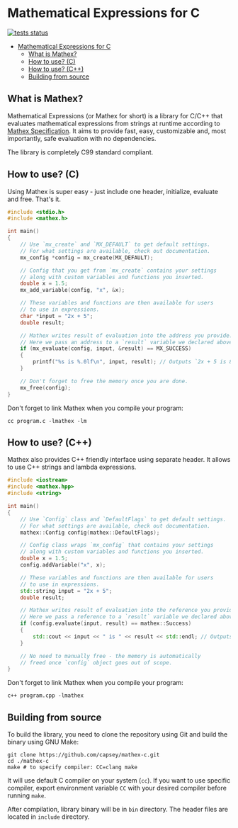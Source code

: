 # Mathematical Expressions for C

[![tests status](https://github.com/capsey/mathex-c/actions/workflows/tests.yml/badge.svg)](https://github.com/capsey/mathex-c/actions/workflows/tests.yml)

- [Mathematical Expressions for C](#mathematical-expressions-for-c)
  - [What is Mathex?](#what-is-mathex)
  - [How to use? (C)](#how-to-use-c)
  - [How to use? (C++)](#how-to-use-c-1)
  - [Building from source](#building-from-source)

## What is Mathex?

Mathematical Expressions (or Mathex for short) is a library for C/C++ that evaluates mathematical expressions from strings at runtime according to [Mathex Specification](https://github.com/capsey/mathex). It aims to provide fast, easy, customizable and, most importantly, safe evaluation with no dependencies.

The library is completely C99 standard compliant.

## How to use? (C)

Using Mathex is super easy - just include one header, initialize, evaluate and free. That's it.

```c
#include <stdio.h>
#include <mathex.h>

int main()
{
    // Use `mx_create` and `MX_DEFAULT` to get default settings.
    // For what settings are available, check out documentation.
    mx_config *config = mx_create(MX_DEFAULT);

    // Config that you get from `mx_create` contains your settings
    // along with custom variables and functions you inserted.
    double x = 1.5;
    mx_add_variable(config, "x", &x);

    // These variables and functions are then available for users
    // to use in expressions.
    char *input = "2x + 5";
    double result;

    // Mathex writes result of evaluation into the address you provide.
    // Here we pass an address to a `result` variable we declared above.
    if (mx_evaluate(config, input, &result) == MX_SUCCESS)
    {
        printf("%s is %.0lf\n", input, result); // Outputs `2x + 5 is 8`
    }

    // Don't forget to free the memory once you are done.
    mx_free(config);
}
```

Don't forget to link Mathex when you compile your program:

```shell
cc program.c -lmathex -lm
```

## How to use? (C++)

Mathex also provides C++ friendly interface using separate header. It allows to use C++ strings and lambda expressions.

```cpp
#include <iostream>
#include <mathex.hpp>
#include <string>

int main()
{
    // Use `Config` class and `DefaultFlags` to get default settings.
    // For what settings are available, check out documentation.
    mathex::Config config(mathex::DefaultFlags);

    // Config class wraps `mx_config` that contains your settings
    // along with custom variables and functions you inserted.
    double x = 1.5;
    config.addVariable("x", x);

    // These variables and functions are then available for users
    // to use in expressions.
    std::string input = "2x + 5";
    double result;

    // Mathex writes result of evaluation into the reference you provide.
    // Here we pass a reference to a `result` variable we declared above.
    if (config.evaluate(input, result) == mathex::Success)
    {
        std::cout << input << " is " << result << std::endl; // Outputs `2x + 5 is 8`
    }

    // No need to manually free - the memory is automatically
    // freed once `config` object goes out of scope.
}
```

Don't forget to link Mathex when you compile your program:

```shell
c++ program.cpp -lmathex
```

## Building from source

To build the library, you need to clone the repository using Git and build the binary using GNU Make:

```shell
git clone https://github.com/capsey/mathex-c.git
cd ./mathex-c
make # to specify compiler: CC=clang make
```

It will use default C compiler on your system (`cc`). If you want to use specific compiler, export environment variable `CC` with your desired compiler before running `make`.

After compilation, library binary will be in `bin` directory. The header files are located in `include` directory.
